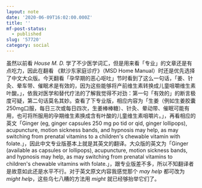 ```yaml
---
layout: note
date: '2020-06-09T16:02:00.000Z'
title: ''
mf-post-status:
  - published
slug: '57720'
category: social
---
```

虽然以前看 *House M. D.* 学了不少医学词汇，但是用来看「专业」的文章还是有点吃力，因此在翻看 《默沙东家庭诊疗》（MSD Home Manual）时还是优先选择了中文大众版。今天翻看「孕早期的恶心呕吐」节时看到了这么一句话，「姜、针灸、晕车带、催眠术是有效的，因为这些能够将产前维生素转换成儿童咀嚼维生素叶酸。」，依我对医学和替代疗法的了解我觉得不对劲：第一句「有效的」的断言极度可疑，第二句话莫名其妙。查看了下专业版，相应内容为「生姜（例如生姜胶囊250mg口服，每日三次或每日四次，生姜棒棒糖）、针灸、晕动带、催眠可能有用，也可将所服用的孕期维生素换成含有叶酸的儿童维生素咀嚼片。」，再看相应的英文「Ginger (eg, ginger capsules 250 mg po tid or qid, ginger lollipops), acupuncture, motion sickness bands, and hypnosis may help, as may switching from prenatal vitamins to a children's chewable vitamin with folate.」，因此中文专业版基本上就是其英文的翻译。大众版的英文为「Ginger (available as capsules or lollipops), acupuncture, motion sickness bands, and hypnosis may help, as may switching from prenatal vitamins to children's chewable vitamins with folate.」，跟专业版差不多，所以不知翻译者是故意如此还是水平不行。对于英文原文内容我感觉那个 *may help* 都可改为 *might help*，这些乌七八糟的方法用 *might* 就已经够抬举它们了。
